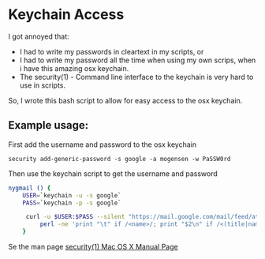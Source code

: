# Keychain Access

I got annoyed that:

* I had to write my passwords in cleartext in my scripts, or
* I had to write my password all the time when using my own scrips, when i have this amazing osx keychain.
* The security(1) - Command line interface to the keychain is very hard to use in scripts.

So, I wrote this bash script to allow for easy access to the osx keychain.

## Example usage:
First add the username and password to the osx keychain

    security add-generic-password -s google -a mogensen -w PaSSW0rd

Then use the keychain script to get the username and password

```bash
nygmail () {
    USER=`keychain -u -s google`
    PASS=`keychain -p -s google`

     curl -u $USER:$PASS --silent "https://mail.google.com/mail/feed/atom" |  \
  	     perl -ne 'print "\t" if /<name>/; print "$2\n" if /<(title|name)>(.*)<\/\1>/;'
	}
```

Se the man page [security(1) Mac OS X Manual Page](http://developer.apple.com/library/mac/#documentation/Darwin/Reference/ManPages/man1/security.1.html)
